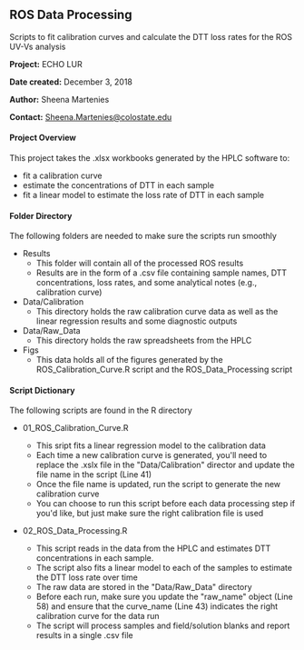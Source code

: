 ## ROS Data Processing
Scripts to fit calibration curves and calculate the DTT loss rates for the ROS UV-Vs analysis 

**Project:** ECHO LUR

**Date created:** December 3, 2018

**Author:** Sheena Martenies

**Contact:** Sheena.Martenies@colostate.edu

#### Project Overview
This project takes the .xlsx workbooks generated by the HPLC software to:

- fit a calibration curve
- estimate the concentrations of DTT in each sample
- fit a linear model to estimate the loss rate of DTT in each sample

#### Folder Directory
The following folders are needed to make sure the scripts run smoothly

- Results
    - This folder will contain all of the processed ROS results
    - Results are in the form of a .csv file containing sample names, DTT concentrations, loss rates, and some analytical notes (e.g., calibration curve)
- Data/Calibration
    - This directory holds the raw calibration curve data as well as the linear regression results and some diagnostic outputs
- Data/Raw_Data
    - This directory holds the raw spreadsheets from the HPLC
- Figs
    - This data holds all of the figures generated by the ROS_Calibration_Curve.R script and the ROS_Data_Processing script

#### Script Dictionary
The following scripts are found in the R directory

- 01_ROS_Calibration_Curve.R
    - This sript fits a linear regression model to the calibration data
    - Each time a new calibration curve is generated, you'll need to replace the .xslx file in the "Data/Calibration" director and update the file name in the script (Line 41)
    - Once the file name is updated, run the script to generate the new calibration curve
    - You can choose to run this script before each data processing step if you'd like, but just make sure the right calibration file is used
    
- 02_ROS_Data_Processing.R
    - This script reads in the data from the HPLC and estimates DTT concentrations in each sample. 
    - The script also fits a linear model to each of the samples to estimate the DTT loss rate over time
    - The raw data are stored in the "Data/Raw_Data" directory
    - Before each run, make sure you update the "raw_name" object (Line 58) and ensure that the curve_name (Line 43) indicates the right calibration curve for the data run
    - The script will process samples and field/solution blanks and report results in a single .csv file


